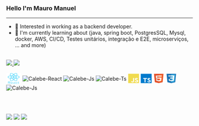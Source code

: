 ### Hello I'm Mauro Manuel
<hr>

- 🔭 Interested in working as a backend developer.
- 🌱 I'm currently learning about (java, spring boot, PostgresSQL, Mysql, docker, AWS, CI/CD, Testes unitários,  integração e E2E, microserviços,   ... and more)

<br>
 <div>
  <a href="https://github.com/masprog2022">
  <img height="150em" src="https://github-readme-stats.vercel.app/api?username=masprog2022&show_icons=true&theme=swift&include_all_commits=true&count_private=true&hide=contribs"/>
  <img height="150em" src="https://github-readme-stats.vercel.app/api/top-langs/?username=masprog2022&layout=compact&langs_count=6&theme=swift"/>
</div>

<br>

<div style="display: inline-block">
  
  <img align="center" alt="Calebe-React" height="30" width="40" src="https://raw.githubusercontent.com/devicons/devicon/master/icons/react/react-original-wordmark.svg">
  <img align="center" alt="Calebe-React" height="30" width="40" src="https://cdn.jsdelivr.net/gh/devicons/devicon/icons/java/java-original-wordmark.svg">
  <img align="center" alt="Calebe-Js" height="26" width="30" src="https://cdn.jsdelivr.net/gh/devicons/devicon/icons/spring/spring-original-wordmark.svg">
  <img align="center" alt="Calebe-Ts" height="40" width="30" src="https://cdn.jsdelivr.net/gh/devicons/devicon/icons/nodejs/nodejs-original-wordmark.svg">

 

  <img align="center" alt="Calebe-Js" height="26" width="30" src="https://raw.githubusercontent.com/devicons/devicon/master/icons/javascript/javascript-plain.svg">
  
  <img align="center" alt="Calebe-Ts" height="26" width="30" src="https://raw.githubusercontent.com/devicons/devicon/master/icons/typescript/typescript-plain.svg">
  <img align="center" alt="Calebe-HTML" height="26" width="30" src="https://raw.githubusercontent.com/devicons/devicon/master/icons/html5/html5-original.svg">
  <img align="center" alt="Calebe-CSS" height="26" width="30" src="https://raw.githubusercontent.com/devicons/devicon/master/icons/css3/css3-original.svg">
    <img align="center" alt="Calebe-Js" height="30" width="30" src="https://cdn.jsdelivr.net/gh/devicons/devicon/icons/amazonwebservices/amazonwebservices-original-wordmark.svg">
  
</div>
 
 <br><br>

<div> 
<a href="https://https://www.linkedin.com/in/mauro-manuel-522947b2/" target="_blank"><img src="https://img.shields.io/badge/-LinkedIn-%230077B5?style=for-the-badge&logo=linkedin&logoColor=white" target="_blank"></a> 
  <a href="#" target="_blank"><img src="https://img.shields.io/badge/-Facebook-3B5998?style=for-the-badge&logo=facebook&logoColor=white" target="_blank"></a>
  <a href = "masprog2022@gmail"><img src="https://img.shields.io/badge/-Gmail-db4a39?style=for-the-badge&logo=gmail&logoColor=white" target="_blank"></a>
</div>

